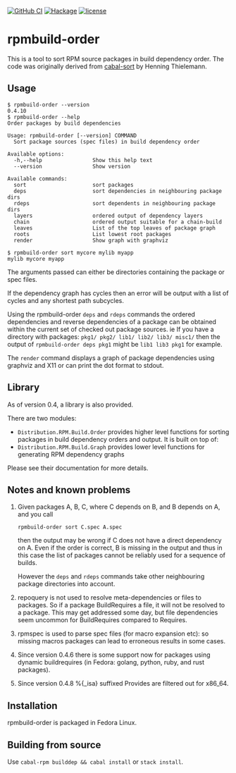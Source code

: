 [![GitHub CI](https://github.com/juhp/rpmbuild-order/workflows/build/badge.svg)](https://github.com/juhp/rpmbuild-order/actions)
[![Hackage](http://img.shields.io/hackage/v/rpmbuild-order.png)](http://hackage.haskell.org/package/rpmbuild-order)
[![license](https://img.shields.io/badge/license-BSD-brightgreen.svg)](https://opensource.org/licenses/BSD-3-Clause)

# rpmbuild-order

This is a tool to sort RPM source packages in build dependency order.
The code was originally derived from
[cabal-sort](http://hackage.haskell.org/package/cabal-sort)
by Henning Thielemann.

## Usage

```
$ rpmbuild-order --version
0.4.10
$ rpmbuild-order --help
Order packages by build dependencies

Usage: rpmbuild-order [--version] COMMAND
  Sort package sources (spec files) in build dependency order

Available options:
  -h,--help                Show this help text
  --version                Show version

Available commands:
  sort                     sort packages
  deps                     sort dependencies in neighbouring package dirs
  rdeps                    sort dependents in neighbouring package dirs
  layers                   ordered output of dependency layers
  chain                    ordered output suitable for a chain-build
  leaves                   List of the top leaves of package graph
  roots                    List lowest root packages
  render                   Show graph with graphviz

$ rpmbuild-order sort mycore mylib myapp
mylib mycore myapp
```

The arguments passed can either be directories containing the package
or spec files.

If the dependency graph has cycles then an error will be output with
a list of cycles and any shortest path subcycles.

Using the rpmbuild-order `deps` and `rdeps` commands the ordered
dependencies and reverse dependencies of a package can be obtained
within the current set of checked out package sources.
ie If you have a directory with packages:
`pkg1/ pkg2/ lib1/ lib2/ lib3/ misc1/`
then the output of `rpmbuild-order deps pkg1` might be `lib1 lib3 pkg1`
for example.

The `render` command displays a graph of package dependencies
using graphviz and X11 or can print the dot format to stdout.

## Library
As of version 0.4, a library is also provided.

There are two modules:

- `Distribution.RPM.Build.Order` provides higher level functions for
  sorting packages in build dependency orders and output. It is built on top of:
- `Distribution.RPM.Build.Graph` provides lower level functions for generating
  RPM dependency graphs

Please see their documentation for more details.

## Notes and known problems
1. Given packages A, B, C, where C depends on B, and B depends on A,
and you call

       rpmbuild-order sort C.spec A.spec

   then the output may be wrong if C does not have a direct dependency on A.
   Even if the order is correct, B is missing in the output
   and thus in this case the list of packages cannot be reliably used
   for a sequence of builds.

   However the `deps` and `rdeps` commands take
   other neighbouring package directories into account.

2. repoquery is not used to resolve meta-dependencies or files to packages.
So if a package BuildRequires a file, it will not be resolved to a package.
This may get addressed some day, but file dependencies seem uncommon for
BuildRequires compared to Requires.

3. rpmspec is used to parse spec files (for macro expansion etc):
so missing macros packages can lead to erroneous results in some cases.

4. Since version 0.4.6 there is some support now for packages using
dynamic buildrequires (in Fedora: golang, python, ruby, and rust packages).

5. Since version 0.4.8 %{_isa} suffixed Provides are filtered out for x86_64.

## Installation

rpmbuild-order is packaged in Fedora Linux.

## Building from source

Use `cabal-rpm builddep && cabal install` or `stack install`.
